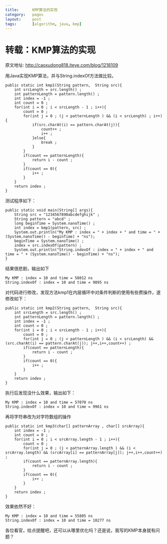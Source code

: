 ```yaml
---
title:      KMP算法的实现 
category:   pages
layout:     post
tags:       [algorithm, java, kmp]
---
```



转载：KMP算法的实现 
=============


原文地址: <http://caoxudong818.iteye.com/blog/1218109>

用Java实现KMP算法，并与String.indexOf方法做比较。

    public static int kmp1(String pattern,  String src){
        int srcLength = src.length() ;
        int patternLength = pattern.length() ;
        int index = -1 ;
        int count = 0 ;
        for(int i = 0 ; i < srcLength - 1 ; i++){
            count = 0 ;
            for(int j = 0 ; (j < patternLength ) && (i < srcLength) ; i++){
                if(src.charAt(i) == pattern.charAt(j)){
                    count++ ;
                    i++ ;
                }else{
                    break ;
                }
            }
            if(count == patternLength){
                return i - count ;
            }
            if(count == 0){
                i++ ;
            }
        }
        return index ;
    }
    

测试程序如下：

    public static void main(String[] args){
        String src = "1234567890abcdefghijk" ;
        String pattern = "abcd" ;
        long beginTime = System.nanoTime() ;
        int index = kmp1(pattern, src) ;
        System.out.println("My KMP : index = " + index + " and time = " + (System.nanoTime() - beginTime) + "ns");
        beginTime = System.nanoTime() ;
        index = src.indexOf(pattern) ;
        System.out.println("String.indexOf : index = " + index + " and time = " + (System.nanoTime() - beginTime) + "ns");
    }
    

结果很悲剧，输出如下

    My KMP : index = 10 and time = 58012 ns
    String.indexOf : index = 10 and time = 9895 ns
    

对代码进行修改，发现方法kmp1在内层循环中对条件判断的使用有些费操作，遂修改如下：

    public static int kmp2(String pattern,  String src){
        int srcLength = src.length() ;
        int patternLength = pattern.length() ;
        int index = -1 ;
        int count = 0 ;
        for(int i = 0 ; i < srcLength - 1 ; i++){
            count = 0 ;
            for(int j = 0 ; (j < patternLength ) && (i < srcLength) && (src.charAt(i) == pattern.charAt(j)); j++,i++,count++) ;
            if(count == patternLength){
                return i - count ;
            }
            if(count == 0){
                i++ ;
            }
        }
        return index ;
    }
    

执行后发现没什么效果，输出如下：

    My KMP : index = 10 and time = 57070 ns
    String.indexOf : index = 10 and time = 9961 ns
    

再将字符串改为对字符数组的操作

    public static int kmp3(char[] patternArray , char[] srcArray){
        int index = -1 ;
        int count = 0 ;
        for(int i = 0 ; i < srcArray.length - 1 ; i++){
            count = 0 ;
            for(int j = 0 ; (j < patternArray.length ) && (i < srcArray.length) && (srcArray[i] == patternArray[j]); j++,i++,count++) ;
            if(count == patternArray.length){
                return i - count ;
            }
            if(count == 0){
                i++ ;
            }
        }
        return index ;
    }
    

效果依然不好：

    My KMP : index = 10 and time = 55805 ns
    String.indexOf : index = 10 and time = 10277 ns
    

各位看官，给点提醒吧，还可以从哪里优化吗？还是说，我写的KMP本身就有问题？
